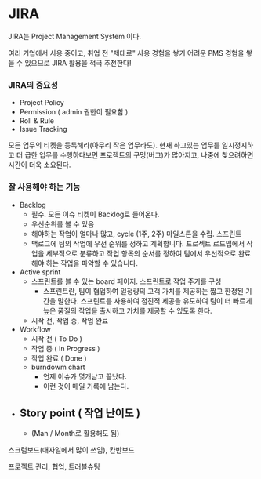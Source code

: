 # JIRA

JIRA는 Project Management System 이다.

여러 기업에서 사용 중이고, 취업 전 "제대로" 사용 경험을 쌓기 어려운 PMS 경험을 쌓을 수 있으므로 JIRA 활용을 적극 추천한다!



### JIRA의 중요성

- Project Policy
- Permission ( admin 권한이 필요함 )
- Roll & Rule
- Issue Tracking



모든 업무의 티켓을 등록해라(아무리 작은 업무라도). 현재 하고있는 업무를 일시정지하고 더 급한 업무를 수행하다보면 프로젝트의 구멍(버그)가 많아지고, 나중에 찾으려하면 시간이 더욱 소요된다.



### 잘 사용해야 하는 기능

- Backlog
  - 필수. 모든 이슈 티켓이 Backlog로 들어온다.
  - 우선순위를 볼 수 있음
  - 해야하는 작업이 얼마나 많고, cycle (1주, 2주) 마일스톤을 수립. 스프린트
  - 백로그에 팀의 작업에 우선 순위를 정하고 계획합니다. 프로젝트 로드맵에서 작업을 세부적으로 분류하고 작업 항목의 순서를 정하여 팀에서 우선적으로 완료해야 하는 작업을 파악할 수 있습니다.
- Active sprint
  - 스프린트를 볼 수 있는 board 페이지. 스프린트로 작업 주기를 구성
    - 스프린트란, 팀이 협업하여 일정량의 고객 가치를 제공하는 짧고 한정된 기간을 말한다. 스프린트를 사용하여 점진적 제공을 유도하여 팀이 더 빠르게 높은 품질의 작업을 출시하고 가치를 제공할 수 있도록 한다.
  - 시작 전, 작업 중, 작업 완료
- Workflow
  - 시작 전 ( To Do )
  - 작업 중 ( In Progress )
  - 작업 완료 ( Done )
  - burndowm chart
    - 언제 이슈가 몇개남고 끝났다.
    - 이런 것이 매일 기록에 남는다.
- Story point ( 작업 난이도 )
  - 
  - (Man / Month로 활용해도 됨)



스크럼보드(애자일에서 많이 쓰임), 칸반보드



프로젝트 관리, 협업, 트러블슈팅